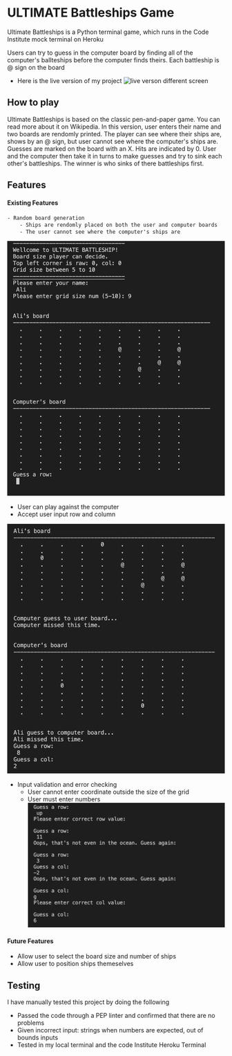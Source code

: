 # ULTIMATE Battleships Game

Ultimate Battleships is a Python terminal game, which runs in the Code Institute mock terminal on Heroku

Users can try to guess in the computer board by finding all of the computer's ballteships before the computer finds theirs. Each battleship is @ sign on the board

- Here is the live version of my project
![live verson different screen]()


## How to play
Ultimate Battleships is based on the classic pen-and-paper game. You can read more about it on Wikipedia. 
In this version, user enters their name and two boards are rendomly printed.
The player can see where their ships are, shows by an @ sign, but user cannot see where the computer's ships are.
Guesses are marked on the board with an X. Hits are indicated by 0.
User and the computer then take it in turns to make guesses and try to sink each other's battleships.
The winner is who sinks of there battleships first.

## Features

#### Existing Features
    - Random board generation
        - Ships are rendomly placed on both the user and computer boards
        - The user cannot see where the computer's ships are
![screenship1.png](images/screenshot1.png)

* User can play against the computer
* Accept user input row and column

![screenshot2.png](images/screenshot2.png)

* Input validation and error checking
    - User cannot enter coordinate outside the size of the grid
    - User must enter numbers
![screenshot3.png](images/screenshot3.png)

#### Future Features
- Allow user to select the board size and number of ships 
- Allow user to position ships themeselves


## Testing

I have manually tested this project by doing the following
- Passed the code through a PEP linter and confirmed that there are no problems
- Given incorrect input: strings when numbers are expected, out of bounds inputs
- Tested in my local terminal and the code Institute Heroku Terminal


